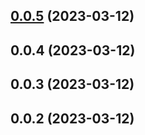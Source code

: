 ## [0.0.5](https://github.com/shihongxins/jsutils/compare/0.0.4...0.0.5) (2023-03-12)

## 0.0.4 (2023-03-12)

## 0.0.3 (2023-03-12)

## 0.0.2 (2023-03-12)
